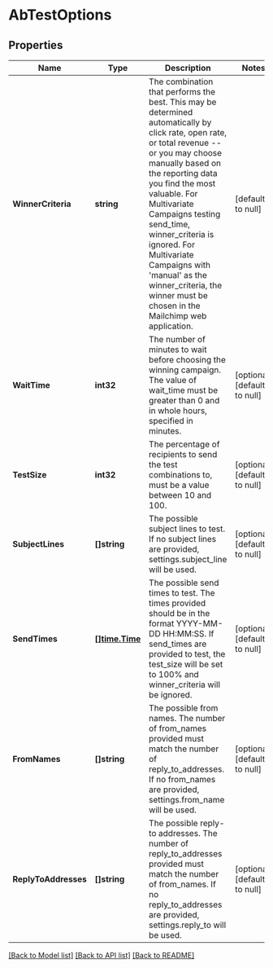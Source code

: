 # AbTestOptions

## Properties
Name | Type | Description | Notes
------------ | ------------- | ------------- | -------------
**WinnerCriteria** | **string** | The combination that performs the best. This may be determined automatically by click rate, open rate, or total revenue -- or you may choose manually based on the reporting data you find the most valuable. For Multivariate Campaigns testing send_time, winner_criteria is ignored. For Multivariate Campaigns with &#x27;manual&#x27; as the winner_criteria, the winner must be chosen in the Mailchimp web application. | [default to null]
**WaitTime** | **int32** | The number of minutes to wait before choosing the winning campaign. The value of wait_time must be greater than 0 and in whole hours, specified in minutes. | [optional] [default to null]
**TestSize** | **int32** | The percentage of recipients to send the test combinations to, must be a value between 10 and 100. | [optional] [default to null]
**SubjectLines** | **[]string** | The possible subject lines to test. If no subject lines are provided, settings.subject_line will be used. | [optional] [default to null]
**SendTimes** | [**[]time.Time**](time.Time.md) | The possible send times to test. The times provided should be in the format YYYY-MM-DD HH:MM:SS. If send_times are provided to test, the test_size will be set to 100% and winner_criteria will be ignored. | [optional] [default to null]
**FromNames** | **[]string** | The possible from names. The number of from_names provided must match the number of reply_to_addresses. If no from_names are provided, settings.from_name will be used. | [optional] [default to null]
**ReplyToAddresses** | **[]string** | The possible reply-to addresses. The number of reply_to_addresses provided must match the number of from_names. If no reply_to_addresses are provided, settings.reply_to will be used. | [optional] [default to null]

[[Back to Model list]](../README.md#documentation-for-models) [[Back to API list]](../README.md#documentation-for-api-endpoints) [[Back to README]](../README.md)

